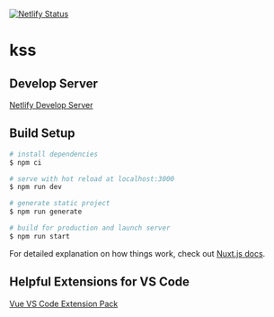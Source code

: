 [![Netlify Status](https://api.netlify.com/api/v1/badges/dd422154-c26e-4623-ba01-cd3ddbb0d074/deploy-status)](https://app.netlify.com/sites/kansas-cosmos/deploys)

# kss

## Develop Server

[Netlify Develop Server](https://kansas-cosmos.netlify.app/)

## Build Setup

```bash
# install dependencies
$ npm ci

# serve with hot reload at localhost:3000
$ npm run dev

# generate static project
$ npm run generate

# build for production and launch server
$ npm run start
```

For detailed explanation on how things work, check out [Nuxt.js docs](https://nuxtjs.org).

## Helpful Extensions for VS Code

[Vue VS Code Extension Pack](https://marketplace.visualstudio.com/items?itemName=sdras.vue-vscode-extensionpack)
